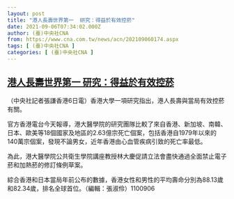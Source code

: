```yaml
---
layout: post
title: "港人長壽世界第一  研究：得益於有效控菸"
date: 2021-09-06T07:34:02.000Z
author: (臺)中央社CNA
from: https://www.cna.com.tw/news/acn/202109060174.aspx
tags: [ (臺)中央社CNA ]
categories: [ (臺)中央社CNA ]
---
```

<!--1630913642000-->
[港人長壽世界第一  研究：得益於有效控菸](https://www.cna.com.tw/news/acn/202109060174.aspx)
------

<div>
<div></div><div class="paragraph"><p>（中央社記者張謙香港6日電）香港大學一項研究指出，港人長壽與當局有效控菸有關。</p><p>官方香港電台今天報導，港大醫學院的研究團隊比較了來自香港、新加坡、南韓、日本、歐美等18個國家及地區的2.63億宗死亡個案，包括香港自1979年以來的140萬宗個案，發現不論男女，近年香港由心血管疾病引致的死亡率最低。</p><p>為此，港大醫學院公共衛生學院講座教授林大慶促請立法會盡快通過全面禁止電子菸和加熱菸的修訂條例草案。</p><p>綜合香港和日本當局年前公布的數據，香港女性和男性的平均壽命分別為88.13歲和82.34歲，排名全球首位。（編輯：張淑伶）1100906</p></div>
</div>
